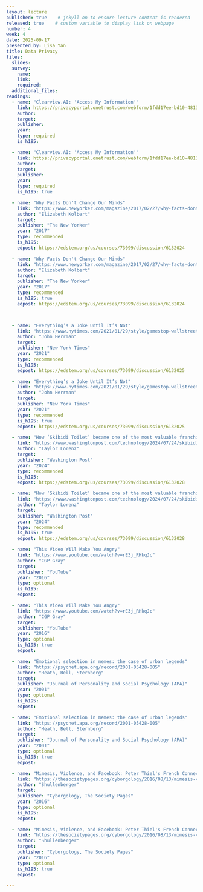 ```yaml
---
layout: lecture
published: true    # jekyll on to ensure lecture content is rendered
released: true    # custom variable to display link on webpage
number: 4
week: 4
date: 2025-09-17
presented_by: Lisa Yan
title: Data Privacy
files:
  slides:
  survey:
    name:
    link: 
    required: 
  additional_files:
readings:
  - name: "Clearview.AI: 'Access My Information'"
    link: https://privacyportal.onetrust.com/webform/1fdd17ee-bd10-4813-a254-de7d5c09360a/2a09e1a7-f09f-4e0c-91a2-5818abe414d5
    author:
    target:
    publisher:
    year:    
    type: required
    is_h195: 

  - name: "Clearview.AI: 'Access My Information'"
    link: https://privacyportal.onetrust.com/webform/1fdd17ee-bd10-4813-a254-de7d5c09360a/2a09e1a7-f09f-4e0c-91a2-5818abe414d5
    author:
    target:
    publisher:
    year:    
    type: required
    is_h195: true

  - name: "Why Facts Don't Change Our Minds"
    link: "https://www.newyorker.com/magazine/2017/02/27/why-facts-dont-change-our-minds"
    author: "Elizabeth Kolbert"
    target:
    publisher: "The New Yorker"
    year: "2017"
    type: recommended
    is_h195:
    edpost: https://edstem.org/us/courses/73099/discussion/6132024

  - name: "Why Facts Don't Change Our Minds"
    link: "https://www.newyorker.com/magazine/2017/02/27/why-facts-dont-change-our-minds"
    author: "Elizabeth Kolbert"
    target:
    publisher: "The New Yorker"
    year: "2017"
    type: recommended
    is_h195: true
    edpost: https://edstem.org/us/courses/73099/discussion/6132024



  - name: "Everything’s a Joke Until It’s Not"
    link: "https://www.nytimes.com/2021/01/29/style/gamestop-wallstreetbets-reddit.html"
    author: "John Herrman"
    target:
    publisher: "New York Times"
    year: "2021"
    type: recommended
    is_h195:
    edpost: https://edstem.org/us/courses/73099/discussion/6132025

  - name: "Everything’s a Joke Until It’s Not"
    link: "https://www.nytimes.com/2021/01/29/style/gamestop-wallstreetbets-reddit.html"
    author: "John Herrman"
    target:
    publisher: "New York Times"
    year: "2021"
    type: recommended
    is_h195: true
    edpost: https://edstem.org/us/courses/73099/discussion/6132025

  - name: "How ‘Skibidi Toilet’ became one of the most valuable franchises in Hollywood"
    link: "https://www.washingtonpost.com/technology/2024/07/24/skibidi-toilet-movie-tv-franchise-youtube-michael-bay/"
    author: "Taylor Lorenz"
    target:
    publisher: "Washington Post"
    year: "2024"
    type: recommended
    is_h195:
    edpost: https://edstem.org/us/courses/73099/discussion/6132028

  - name: "How ‘Skibidi Toilet’ became one of the most valuable franchises in Hollywood"
    link: "https://www.washingtonpost.com/technology/2024/07/24/skibidi-toilet-movie-tv-franchise-youtube-michael-bay/"
    author: "Taylor Lorenz"
    target:
    publisher: "Washington Post"
    year: "2024"
    type: recommended
    is_h195: true
    edpost: https://edstem.org/us/courses/73099/discussion/6132028

  - name: "This Video Will Make You Angry"
    link: "https://www.youtube.com/watch?v=rE3j_RHkqJc"
    author: "CGP Gray"
    target:
    publisher: "YouTube"
    year: "2016"
    type: optional
    is_h195:
    edpost:

  - name: "This Video Will Make You Angry"
    link: "https://www.youtube.com/watch?v=rE3j_RHkqJc"
    author: "CGP Gray"
    target:
    publisher: "YouTube"
    year: "2016"
    type: optional
    is_h195: true
    edpost:

  - name: "Emotional selection in memes: the case of urban legends"
    link: "https://psycnet.apa.org/record/2001-05428-005"
    author: "Heath, Bell, Sternberg"
    target:
    publisher: "Journal of Personality and Social Psychology (APA)"
    year: "2001"
    type: optional
    is_h195:
    edpost:

  - name: "Emotional selection in memes: the case of urban legends"
    link: "https://psycnet.apa.org/record/2001-05428-005"
    author: "Heath, Bell, Sternberg"
    target:
    publisher: "Journal of Personality and Social Psychology (APA)"
    year: "2001"
    type: optional
    is_h195: true
    edpost:

  - name: "Mimesis, Violence, and Facebook: Peter Thiel's French Connection (very weird/questionable read, but interesting)"
    link: "https://thesocietypages.org/cyborgology/2016/08/13/mimesis-violence-and-facebook-peter-thiels-french-connection-full-essay/"
    author: "Shullenberger"
    target:
    publisher: "Cyborgology, The Society Pages"
    year: "2016"
    type: optional
    is_h195:
    edpost:

  - name: "Mimesis, Violence, and Facebook: Peter Thiel's French Connection (very weird/questionable read, but interesting)"
    link: "https://thesocietypages.org/cyborgology/2016/08/13/mimesis-violence-and-facebook-peter-thiels-french-connection-full-essay/"
    author: "Shullenberger"
    target:
    publisher: "Cyborgology, The Society Pages"
    year: "2016"
    type: optional
    is_h195: true
    edpost:

---
```


<!-- information here -->
